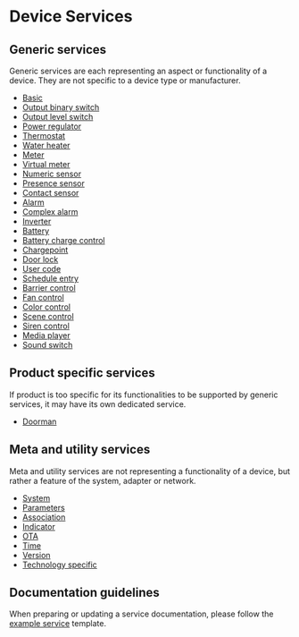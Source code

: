 # Device Services

## Generic services

Generic services are each representing an aspect or functionality of a device. They are not specific to a device type or manufacturer.  

- [Basic](/device_services/generic/basic.md)
- [Output binary switch](/device_services/generic/output_binary_switch.md)
- [Output level switch](/device_services/generic/output_level_switch.md)
- [Power regulator](/device_services/generic/power_regulator.md)
- [Thermostat](/device_services/generic/thermostat.md)
- [Water heater](/device_services/generic/water_heater.md)
- [Meter](/device_services/generic/meter.md)
- [Virtual meter](/device_services/generic/virtual_meter.md)
- [Numeric sensor](/device_services/generic/numeric_sensor.md)
- [Presence sensor](/device_services/generic/presence_sensor.md)
- [Contact sensor](/device_services/generic/contact_sensor.md)
- [Alarm](/device_services/generic/alarm.md)
- [Complex alarm](/device_services/generic/complex_alarm.md)
- [Inverter](/device_services/generic/inverter.md)
- [Battery](/device_services/generic/battery.md)
- [Battery charge control](/device_services/generic/battery_charge_control.md)
- [Chargepoint](/device_services/generic/chargepoint.md)
- [Door lock](/device_services/generic/door_lock.md)
- [User code](/device_services/generic/user_code.md)
- [Schedule entry](/device_services/generic/schedule_entry.md)
- [Barrier control](/device_services/generic/barrier_control.md)
- [Fan control](/device_services/generic/fan_control.md)
- [Color control](/device_services/generic/color_control.md)
- [Scene control](/device_services/generic/scene_control.md)
- [Siren control](/device_services/generic/siren_control.md)
- [Media player](/device_services/generic/media_player.md)
- [Sound switch](/device_services/generic/sound_switch.md)

## Product specific services

If product is too specific for its functionalities to be supported by generic services, it may have its own dedicated service. 

- [Doorman](/device_services/specific/doorman.md)

## Meta and utility services

Meta and utility services are not representing a functionality of a device, but rather a feature of the system, adapter or network.

- [System](/device_services/meta/system.md)
- [Parameters](/device_services/meta/parameters.md)
- [Association](/device_services/meta/association.md)
- [Indicator](/device_services/meta/indicator.md)
- [OTA](/device_services/meta/ota.md)
- [Time](/device_services/meta/time.md)
- [Version](/device_services/meta/version.md)
- [Technology specific](/device_services/meta/technology_specific.md)

## Documentation guidelines

When preparing or updating a service documentation, please follow the [example service](/device_services/example_service.md) template.
